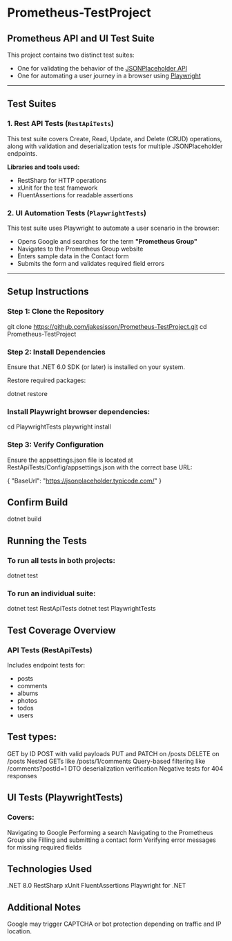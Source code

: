 # Prometheus-TestProject

## Prometheus API and UI Test Suite

This project contains two distinct test suites:

- One for validating the behavior of the [JSONPlaceholder API](https://jsonplaceholder.typicode.com/)
- One for automating a user journey in a browser using [Playwright](https://playwright.dev/dotnet/)

---

## Test Suites

### 1. Rest API Tests (`RestApiTests`)

This test suite covers Create, Read, Update, and Delete (CRUD) operations, along with validation and deserialization tests for multiple JSONPlaceholder endpoints.

**Libraries and tools used:**

- RestSharp for HTTP operations  
- xUnit for the test framework  
- FluentAssertions for readable assertions  

### 2. UI Automation Tests (`PlaywrightTests`)

This test suite uses Playwright to automate a user scenario in the browser:

- Opens Google and searches for the term **"Prometheus Group"**  
- Navigates to the Prometheus Group website  
- Enters sample data in the Contact form  
- Submits the form and validates required field errors  

---

## Setup Instructions

### Step 1: Clone the Repository

git clone https://github.com/jakesisson/Prometheus-TestProject.git
cd Prometheus-TestProject

### Step 2: Install Dependencies

Ensure that .NET 6.0 SDK (or later) is installed on your system.

Restore required packages:

dotnet restore

### Install Playwright browser dependencies:

cd PlaywrightTests
playwright install

### Step 3: Verify Configuration
Ensure the appsettings.json file is located at RestApiTests/Config/appsettings.json with the correct base URL:

{
  "BaseUrl": "https://jsonplaceholder.typicode.com/"
}

## Confirm Build

dotnet build

## Running the Tests
### To run all tests in both projects:

dotnet test

### To run an individual suite:

dotnet test RestApiTests
dotnet test PlaywrightTests

## Test Coverage Overview

### API Tests (RestApiTests)
Includes endpoint tests for:
- posts
- comments
- albums
- photos
- todos
- users

## Test types:

GET by ID
POST with valid payloads
PUT and PATCH on /posts
DELETE on /posts
Nested GETs like /posts/1/comments
Query-based filtering like /comments?postId=1
DTO deserialization verification
Negative tests for 404 responses

## UI Tests (PlaywrightTests)
### Covers:

Navigating to Google
Performing a search
Navigating to the Prometheus Group site
Filling and submitting a contact form
Verifying error messages for missing required fields

## Technologies Used
.NET 8.0
RestSharp
xUnit
FluentAssertions
Playwright for .NET

## Additional Notes
Google may trigger CAPTCHA or bot protection depending on traffic and IP location.